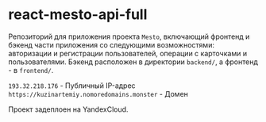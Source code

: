 # react-mesto-api-full
Репозиторий для приложения проекта `Mesto`, включающий фронтенд и бэкенд части приложения со следующими возможностями: авторизации и регистрации пользователей, операции с карточками и пользователями. 
Бэкенд расположен в директории `backend/`, а фронтенд - в `frontend/`.
  
`193.32.218.176` - Публичный IP-адрес <br>
`https://kuzinartemiy.nomoredomains.monster` - Домен

Проект задеплоен на YandexCloud.
